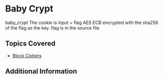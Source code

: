 # Baby Crypt
baby_crypt The cookie is input + flag AES ECB encrypted with the sha256 of the flag as the key.
flag is in the source file
## Topics Covered

- [Block Ciphers](/cryptography/what-are-block-ciphers/)
## Additional Information

